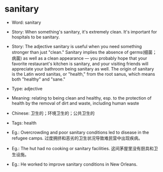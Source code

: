 # sanitary

- Word: sanitary
- Story: When something's sanitary, it's extremely clean. It's important for hospitals to be sanitary.
- Story: The adjective sanitary is useful when you need something stronger than just "clean." Sanitary implies the absence of germs(细菌；病菌) as well as a clean appearance — you probably hope that your favorite restaurant's kitchen is sanitary, and your visiting friends will appreciate your bathroom being sanitary as well. The origin of sanitary is the Latin word sanitas, or "health," from the root sanus, which means both "healthy" and "sane."

- Type: adjective
- Meaning: relating to being clean and healthy, esp. to the protection of health by the removal of dirt and waste, including human waste
- Chinese: 卫生的；环境卫生的；公共卫生的
- Tags: health
- Eg.: Overcrowding and poor sanitary conditions led to disease in the refugee camps. 过度拥挤和恶劣的卫生状况导致难民营中出现疾病。
- Eg.: The hut had no cooking or sanitary facilities. 这间茅屋里没有厨具和卫生设施。
- Eg.: He worked to improve sanitary conditions in New Orleans.


